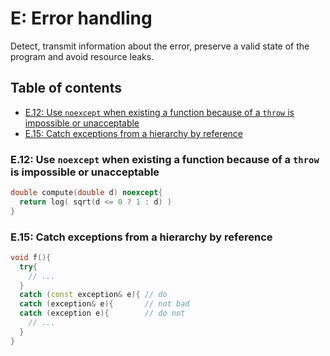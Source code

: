 # E: Error handling
Detect, transmit information about the error, preserve a valid state of the program and avoid resource leaks.

## Table of contents
* [E.12: Use `noexcept` when existing a function because of a `throw` is impossible or unacceptable](#e12-use-noexcept-when-exiting-a-function-because-of-a-throw-is-impossible-or-unacceptable)
* [E.15: Catch exceptions from a hierarchy by reference](#e15-catch-exceptions-from-a-hierarchy-by-reference)

### E.12: Use `noexcept` when existing a function because of a `throw` is impossible or unacceptable
```cpp
double compute(double d) noexcept{
  return log( sqrt(d <= 0 ? 1 : d) )
}
```

### E.15: Catch exceptions from a hierarchy by reference
```cpp
void f(){
  try{
    // ...
  }
  catch (const exception& e){ // do
  catch (exception& e){       // not bad
  catch (exception e){        // do not
    // ...
  }
}
```
